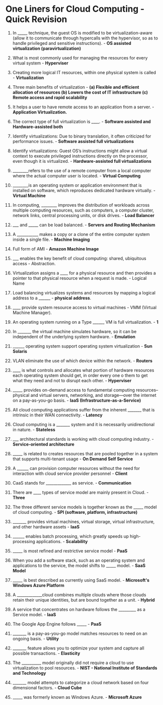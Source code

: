 # One Liners for Cloud Computing - Quick Revision
1. In _____ technique, the guest OS is modified to be virtualization-aware (allow it to communicate through hypercalls with the hypervisor, so as to handle privileged and sensitive instructions). - **OS assisted virtualization (paravirtualization)**

2. What is most commonly used for managing the resources for every virtual system - **Hyperviser**

3. Creating more logical IT resources, within one physical system is called -  **Virtualization**

4. Three main benefits of virtualization - **(a) Flexible and efficient allocation of resources (b)	Lowers the cost of IT infrastructure (c) Remote access and rapid scalability**

5. It helps a user to have remote access to an application from a server. -**Application Virtualization.**

6. The correct type of full virtualization is ____. - **Software assisted and Hardware-assisted both**

7. Identify virtualizations: Due to binary translation, it often criticized for performance issues. - 	**Software assisted full virtualizations**

8. Identify virtualizations: Guest OS’s instructions might allow a virtual context to execute privileged instructions directly on the processor, even though it is virtualized. -  **Hardware-assisted full virtualizations**

9. ________refers to the use of a remote computer from a local computer where the actual computer user is located. - **Virtual Computing**

10. ________is an operating system or application environment that is installed on software, which reproduces dedicated hardware virtually. - **Virtual Machine**

11. In computing, ________ improves the distribution of workloads across multiple computing resources, such as computers, a computer cluster, network links, central processing units, or disk drives. - **Load Balancer**

12. ___ and _____ can be load balanced. - **Servers and Routing Mechanism**

13. A ___________ makes a copy or a clone of the entire computer system inside a single file. - **Machine Imaging**

14. Full form of AMI - **Amazon Machine Image**

15. ___ enables the key benefit of cloud computing: shared, ubiquitous access - Abstraction.

16. Virtualization assigns a ____ for a physical resource and then provides a pointer to that physical resource when a request is made. - Logical Name

17. Load balancing virtualizes systems and resources by mapping a logical address to a ______ - **physical address**.

18. ____ provide system resource access to virtual machines - VMM (Virtual Machine Manager).

19. An operating system running on a Type ______ VM is full virtualization. - **1**

20. In _______ the virtual machine simulates hardware, so it can be independent of the underlying system hardware. - **Emulation**

21. ______ operating system support operating system virtualization - **Sun Solaris**

22. VLAN eliminate the use of which device within the network. - **Routers**

23. ____ is what controls and allocates what portion of hardware resources each operating system should get, in order every one o them to get what they need and not to disrupt each other. - **Hyperviser**

24. _____ provides on-demand access to fundamental computing resources–physical and virtual servers, networking, and storage—over the internet on a pay-as-you-go basis. - **IaaS (Infrastructure-as-a-Service)**

25. All cloud computing applications suffer from the inherent _______ that is intrinsic in their WAN connectivity. - **Latency**

26. Cloud computing is a _______ system and it is necessarily unidirectional in nature. - **Stateless**

27. ___ architectural standards is working with cloud computing industry. - **Service-oriented architecture**

28. _____ is related to creates resources that are pooled together in a system that supports multi-tenant usage - **On Demand Self Service**

29. A ______ can provision computer resources without the need for interaction with cloud service provider personnel - **Client**

30. CaaS stands for _____________ as service. - **Communication**

31. There are ____ types of service model are mainly present in Cloud. - **Three**

32. The three different service models is together known as the _____ model of cloud computing. - **SPI (software, platform, infrastructure)**

33. _______ provides virtual machines, virtual storage, virtual infrastructure, and other hardware assets - **IaaS**

34. ______ enables batch processing, which greatly speeds up high-processing applications. - **Scalability**

35. _____ is most refined and restrictive service model - **PaaS**

36. When you add a software stack, such as an operating system and applications to the service, the model shifts to _____ model. - **SaaS Model**

37. _____ is best described as currently using SaaS model. - **Microsoft's Windows Azure Platform**

38. A _____________cloud combines multiple clouds where those clouds retain their unique identities, but are bound together as a unit. - **Hybrid**

39. A service that concentrates on hardware follows the _________ as a Service model. - **IaaS**

40. The Google App Engine follows _____ -  **PaaS**

41. _______ is a pay-as-you-go model matches resources to need on an ongoing basis. - **Utility**

42. _______ feature allows you to optimize your system and capture all possible transactions. - **Elasticity**

43. The __________ model originally did not require a cloud to use virtualization to pool resources. - **NIST - National Institute of Standards and Technology**

44. _______ model attempts to categorize a cloud network based on four dimensional factors. - **Cloud Cube**

45. _____ was formerly known as Windows Azure. - **Microsoft Azure**
 